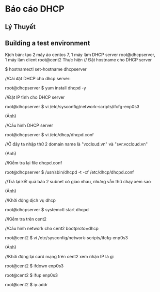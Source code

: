 # Báo cáo DHCP

## Lý Thuyết

## Building a test environment
Kịch bản: tạo 2 máy ảo centos 7, 1 máy làm DHCP server root@dhcpserver, 1 máy làm client root@cent2
Thực hiện
// Đặt hostname cho DHCP server

$ hostnamectl set-hostname dhcpserver

//Cài đặt DHCP cho dhcp server:

root@dhcpserver $ yum install dhcpd -y

//Đặt IP tĩnh cho DHCP server

root@dhcpserver $ vi /etc/sysconfig/network-scripts/ifcfg-enp0s3

(Ảnh)

//Cấu hình DHCP server

root@dhcpserver $ vi /etc/dhcp/dhcpd.conf

//Ở đây ta nhập thử 2 domain name là "vccloud.vn" và "svr.vccloud.vn"

(Ảnh)

//Kiểm tra lại file dhcpd.conf

root@dhcpserver $ /usr/sbin/dhcpd -t -cf /etc/dhcp/dhcpd.conf

//Trả lại kết quả báo 2 subnet có giao nhau, nhưng vẫn thử chạy xem sao

(Ảnh)

//Khởi động dịch vụ dhcp

root@dhcpserver $ systemctl start dhcpd

//Kiểm tra trên cent2

//Cấu hình network cho cent2 bootproto=dhcp

root@cent2 $ vi /etc/sysconfig/network-scripts/ifcfg-enp0s3

(Ảnh)

//Khởi động lại card mạng trên cent2 xem nhận IP là gì

root@cent2 $ ifdown enp0s3

root@cent2 $ ifup enp0s3

root@cent2 $ ip addr


